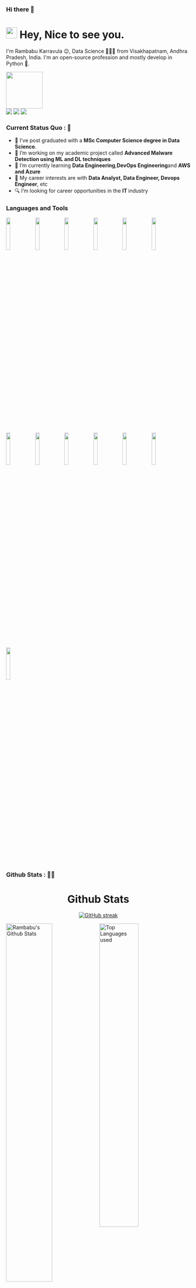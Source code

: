 ### Hi there 👋


<h1><img src="https://emojis.slackmojis.com/emojis/images/1531849430/4246/blob-sunglasses.gif?1531849430" width="30"/> <span> Hey, Nice to see you. </span> </h1>

I'm Rambabu Karravula 😉, Data Science 👨🏻‍💻 from Visakhapatnam, Andhra Pradesh, India. I'm an open-source profession and mostly develop in Python 🐍.

<img src="https://readme-typing-svg.herokuapp.com/?vCenter=true&width=1200&lines=Data+Analyst+,+Data+Engineer+and+DevOps+Engineer+;Passionate+about+Developing+Machine+Learning+and+Deep+Learning+Applications+And+Integrate+with+DevOps" height="100"/>

<div>
<a href="mailto: karravularambabu@gmail.com">
<img src="https://img.shields.io/badge/-karravularambabu%40gmail.com-7B83EB?&style=for-the-badge&logo=gmail&logoColor=white" ></a>  <a  href="https://www.instagram.com/r_a_m_chow/">   <img src="https://img.shields.io/badge/@r_a_m_chow-%23E4405F.svg?&style=for-the-badge&logo=instagram&logoColor=white"></a>  <a href="https://www.linkedin.com/in/RambabuKarravula/"><img src="https://img.shields.io/badge/RambabuKarravula-%230077B5.svg?&style=for-the-badge&logo=linkedin&logoColor=white" ></a> 
</div>

### Current Status Quo : 📡

- 💼 I’ve post graduated with a <strong>MSc Computer Science degree in Data Science</strong>.
- 🔭 I’m working on my academic project called <strong>Advanced Malware Detection using ML and DL techniques </strong>
- 🌱 I’m currently learning <strong>Data Engineering</strong>,<strong>DevOps Engineering</strong>and <strong> AWS and Azure </strong>
- 🤔 My career interests are with <strong>Data Analyst, Data Engineer, Devops Engineer</strong>, etc
- 🔍 I’m looking for career opportunities in the <strong>IT </strong> industry



### Languages and Tools

<p>
 
 
  <code><img width="15%" src="https://www.vectorlogo.zone/logos/python/python-ar21.svg"></code>
 <code><img width="15%" src="https://logos-world.net/wp-content/uploads/2022/02/Microsoft-Power-BI-Symbol.png"></code>
  <code><img width="15%" src="https://swimburger.net/media/ppnn3pcl/azure.png"></code>
 <code><img width="15%" src="https://download.logo.wine/logo/Amazon_Web_Services/Amazon_Web_Services-Logo.wine.png"></code>
  <code><img width="15%" src="https://www.vectorlogo.zone/logos/numpy/numpy-ar21.svg"></code>
  <code><img width="15%" src="https://upload.wikimedia.org/wikipedia/commons/thumb/e/e9/Jenkins_logo.svg/1200px-Jenkins_logo.svg.png"></code>
  <code><img width="15%" src="https://www.vectorlogo.zone/logos/pocoo_flask/pocoo_flask-ar21.svg"></code>
  <code><img width="15%" src="https://www.vectorlogo.zone/logos/jupyter/jupyter-ar21.svg"></code>
  <code><img width="15%" src="https://www.vectorlogo.zone/logos/mysql/mysql-ar21.svg"></code>
  <code><img width="15%" src="https://www.vectorlogo.zone/logos/docker/docker-ar21.svg"></code>
  <code><img width="15%" src="https://www.vectorlogo.zone/logos/kubernetes/kubernetes-ar21.svg"></code>
  <code><img width="15%" src="https://www.vectorlogo.zone/logos/git-scm/git-scm-ar21.svg"></code>
   <code><img width="15%" src="https://www.vectorlogo.zone/logos/ubuntu/ubuntu-ar21.svg"></code>
 
  
</p>


### Github Stats : 🤝🎢
<h1 align="center">Github Stats</h1>

<div align="center">
  
[![GitHub streak](https://github-readme-streak-stats.herokuapp.com/?user=RambabuKarravula&theme=highcontrast)](https://github.com/DenverCoder1/github-readme-streak-stats)

 </div>
 
 
<img align="left" alt="Rambabu's Github Stats" src="https://github-readme-stats.vercel.app/api?username=RambabuKarravula&&show_icons=true&theme=dark" width="50%" />
<img alt="Top Languages used" src="https://github-readme-stats.vercel.app/api/top-langs/?username=RambabuKarravula&layout=compact&theme=dark" width="46%" />
<br>


